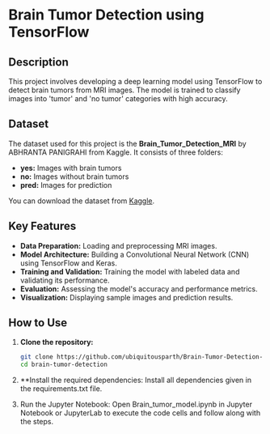 # Brain Tumor Detection using TensorFlow

## Description

This project involves developing a deep learning model using TensorFlow to detect brain tumors from MRI images. The model is trained to classify images into 'tumor' and 'no tumor' categories with high accuracy.

## Dataset

The dataset used for this project is the **Brain_Tumor_Detection_MRI** by ABHRANTA PANIGRAHI from Kaggle. It consists of three folders:
- **yes:** Images with brain tumors
- **no:** Images without brain tumors
- **pred:** Images for prediction

You can download the dataset from [Kaggle](https://www.kaggle.com/datasets/abhranta/brain-tumor-detection-mri).

## Key Features

- **Data Preparation:** Loading and preprocessing MRI images.
- **Model Architecture:** Building a Convolutional Neural Network (CNN) using TensorFlow and Keras.
- **Training and Validation:** Training the model with labeled data and validating its performance.
- **Evaluation:** Assessing the model's accuracy and performance metrics.
- **Visualization:** Displaying sample images and prediction results.

## How to Use

1. **Clone the repository:**
   ```sh
   git clone https://github.com/ubiquitousparth/Brain-Tumor-Detection-using-TensorFlow.git
   cd brain-tumor-detection
   
2. **Install the required dependencies:
    Install all dependencies given in the requirements.txt file.
   
4. Run the Jupyter Notebook: Open Brain_tumor_model.ipynb in Jupyter Notebook or JupyterLab to execute the code cells and follow along with the steps.
